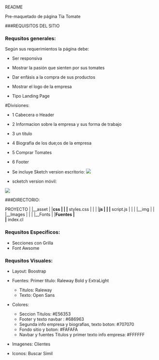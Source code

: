 README	

Pre-maquetado de página Tía Tomate

###REQUISITOS DEL SITIO

### Requsitos generales:

Según sus requerimientos la página debe:

- Ser responsiva
- Mostrar la pasión que sienten por sus tomates
- Dar enfásis a la compra de sus productos
- Mostrar el logo de la empresa

- Tipo Landing Page

#Divisiones:

- 1 Cabecera o Header
- 2 Informacion sobre la empresa y sus forma de trabajo
- 3 un titulo
- 4 Biografia de los due;os de la empresa
- 5 Comprar Tomates
- 6 Footer

- Se incluye Sketch version escritorio: 
![](https://preview.ibb.co/noo1AT/IMG_4177.jpg)

- scketch version móvil:


![](https://preview.ibb.co/bu4zVT/IMG_4176.jpg)

###DIRECTORIO:

PROYECTO
|
|__asset
|   |__css
|   |   |__ styles.css
|   | 
|   |__js
|   |   |__ script.js
|	|
|	|__img
|	|	|__Images
|	|
|	|__Fonts
|		|__Fuentes
|	
|__ index.cl	 

### Requsitos Especificos:

- Secciones con Grilla
- Font Awsome


### Requsitos Visuales:

- Layout: Boostrap
- Fuentes: 
	Primer titulo: Raleway Bold y ExtraLight 
	- Titulos: Raleway 
	- Texto: Open Sans

- Colores:

	- Seccion Titulos: #E56353
	- Footer y texto navbar : #686963
	- Segunda info empresa y biografias, texto boton: #707070
	- Fondo sitio y boton: #FAFAFA
	- Navbar y fuentes Titulos y primer texto info empresa: #FFFFFF

- Imagenes: Clientes	
- Iconos: Buscar Simil

